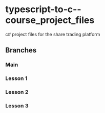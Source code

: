 # typescript-to-c--course_project_files

c# project files for the share trading platform

## Branches

### Main

### Lesson 1

### Lesson 2

### Lesson 3
